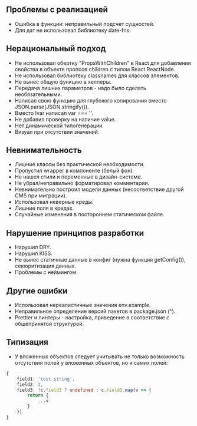 ## Проблемы с реализацией

- Ошибка в функции: неправильный подсчет сущностей.
- Для дат не использовал библиотеку date-fns.

## Нерациональный подход

- Не использовал обертку "PropsWithChildren" в React для добавления свойства в объекте пропсов children с типом React.ReactNode.
- Не использовал библиотеку classnames для классов элементов.
- Не вынес общую функцию в хелперы.
- Передача лишних параметров - надо было сделать необязательными.
- Написал свою функцию для глубокого копирования вместо JSON.parse(JSON.stringify()).
- Вместо !var написал var === ''.
- Не добавил проверку на наличие value.
- Нет динамической типогенерации.
- Визуал при отсутствии значений.

## Невнимательность

- Лишние классы без практической необходимости.
- Пропустил wrapper в компоненте (белый фон).
- Не нашел стили и переменные в дизайн-системе.
- Не убрал/неправильно форматировал комментарии.
- Невнимательно построил модели данных (несоответствие другой CMS при миграции).
- Использовал неверные креды.
- Лишние поля в кредах.
- Случайные изменения в постороннем статическом файле.

## Нарушение принципов разработки

- Нарушил DRY.
- Нарушил KISS.
- Не вынес статичные данные в конфиг (нужна функция getConfig()), секюритизация данных.
- Проблемы с неймингом.

## Другие ошибки

- Использовал нереалистичные значения env.example.
- Неправильное определение версий пакетов в package.json (^).
- Prettier и линтеры - настройка, приведение в соответствие с общепринятой структурой.

## Типизация

- У вложенных объектов следует учитывать не только возможность отсутствия полей у вложенных объектов, но и самих полей:

```ts
{
    field1: 'test string',
    field2: 2,
    field3: !c.field3 ? undefined : c.field3.map(v => {
        return {
            ...v
        }
    })
}
```
